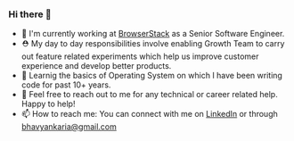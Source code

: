 ### Hi there 👋

<!--
**bhavyakaria/bhavyakaria** is a ✨ _special_ ✨ repository because its `README.md` (this file) appears on your GitHub profile.

Here are some ideas to get you started:
-->

- 🔭 I'm currently working at [BrowserStack](https://www.browserstack.com) as a Senior Software Engineer.
- ⛑ My day to day responsibilities involve enabling Growth Team to carry out feature related experiments which help us improve customer experience and develop better products.  
- 🌱 Learnig the basics of Operating System on which I have been writing code for past 10+ years.
- 💬 Feel free to reach out to me for any technical or career related help. Happy to help!
- 📫 How to reach me: You can connect with me on [LinkedIn](https://www.linkedin.com/in/bhavyakaria/) or through [bhavyankaria@gmail.com](mailto:bhavyankaria@gmail.com)

